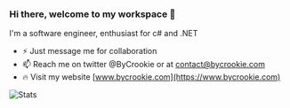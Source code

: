 ### Hi there, welcome to my workspace 👋

I'm a software engineer, enthusiast for c# and .NET

* ⚡ Just message me for collaboration
* 📫 Reach me on twitter @ByCrookie or at contact@bycrookie.com
* 🔥 Visit my website [www.bycrookie.com](https://www.bycrookie.com)

![Stats](https://github-stats.bycrookie.com/all)
